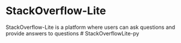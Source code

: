 # StackOverflow-Lite

StackOverflow-Lite is a platform where users can ask questions and provide answers to questions
#   S t a c k O v e r f l o w L i t e - p y  
 